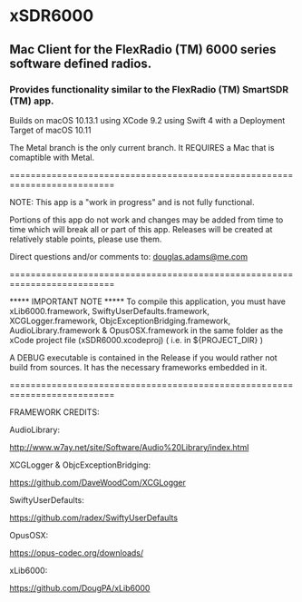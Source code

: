 # xSDR6000
## Mac Client for the FlexRadio (TM) 6000 series software defined radios.
### Provides functionality similar to the FlexRadio (TM) SmartSDR (TM) app.

Builds on macOS 10.13.1 using XCode 9.2 using Swift 4 with a Deployment
Target of macOS 10.11

The Metal branch is the only current branch. It REQUIRES a Mac that is comaptible
with Metal.

==========================================================================

NOTE: This app is a "work in progress" and is not fully functional.

Portions of this app do not work and changes may be added from time to time
which will break all or part of this app. Releases will be created at
relatively stable points, please use them.

Direct questions and/or comments to:  douglas.adams@me.com

==========================================================================

***** IMPORTANT NOTE *****
To compile this application, you must have
xLib6000.framework, SwiftyUserDefaults.framework, XCGLogger.framework,
ObjcExceptionBridging.framework, AudioLibrary.framework & OpusOSX.framework
in the same folder  as the xCode project file (xSDR6000.xcodeproj) ( i.e. in ${PROJECT_DIR} )

A DEBUG executable is contained in the Release if you would rather not build
from sources. It has the necessary frameworks embedded in it.

==========================================================================

FRAMEWORK CREDITS:

AudioLibrary: 

http://www.w7ay.net/site/Software/Audio%20Library/index.html

XCGLogger & ObjcExceptionBridging:

https://github.com/DaveWoodCom/XCGLogger

SwiftyUserDefaults:

https://github.com/radex/SwiftyUserDefaults

OpusOSX:

https://opus-codec.org/downloads/

xLib6000:

https://github.com/DougPA/xLib6000

